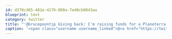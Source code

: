 ```yaml
---
id: d370cd65-481e-4176-800a-7e48cb0043aa
blueprint: text
category: twitter
title: "'@brucepoontip Giving back: I'm raising funds for a Planeterra project from photos I took of it while on a CGAC blog.darylchymko.ca/2011/12/calend…"
caption: '<span class="username username_linked">@<a href="https://twitter.com/brucepoontip" title="Bruce Poon Tip">brucepoontip</a></span> Giving back: I''m raising funds for a Planeterra project from photos I took of it while on a CGAC <a href="http://blog.darylchymko.ca/2011/12/calendar-project/" title="http://blog.darylchymko.ca/2011/12/calendar-project/" class="link link_untco">blog.darylchymko.ca/2011/12/calend…</a>'
---
```

